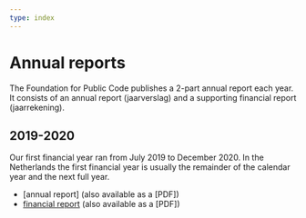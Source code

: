 ```yaml
---
type: index
---
```


# Annual reports

The Foundation for Public Code publishes a 2-part annual report each year. It consists of an annual report (jaarverslag) and a supporting financial report (jaarrekening).

## 2019-2020

Our first financial year ran from July 2019 to December 2020. In the Netherlands the first financial year is usually the remainder of the calendar year and the next full year.

* [annual report] (also available as a [PDF])
* [financial report](/financial-report-2019-2020.md) (also available as a [PDF])
